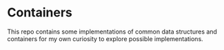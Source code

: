 # Containers

This repo contains some implementations of common data structures and containers for my own curiosity to explore possible implementations.

